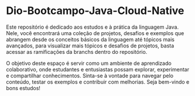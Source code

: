 # Dio-Bootcampo-Java-Cloud-Native
Este repositório é dedicado aos estudos e à prática da linguagem Java. Nele, você encontrará uma coleção de projetos, desafios e exemplos que abrangem desde os conceitos básicos da linguagem até tópicos mais avançados, para visualizar mais tópicos e desafios de projetos, basta acessar as ramificações da branchs dentro do repositório.

O objetivo deste espaço é servir como um ambiente de aprendizado colaborativo, onde estudantes e entusiastas possam explorar, experimentar e compartilhar conhecimentos. Sinta-se à vontade para navegar pelo conteúdo, testar os exemplos e contribuir com melhorias. Seja bem-vindo e bons estudos!
